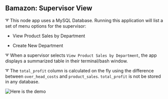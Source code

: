## Bamazon: Supervisor View

:curly_loop: This node app uses a MySQL Database. Running this application will list a set of menu options for the supervisor:

   * View Product Sales by Department
   
   * Create New Department

:curly_loop: When a supervisor selects `View Product Sales by Department`, the app displays a summarized table in their terminal/bash window. 

:curly_loop: The `total_profit` column is calculated on the fly using the difference between `over_head_costs` and `product_sales`. `total_profit` is not be stored in any database.

![Here is the demo](assets/supervisor.gif)